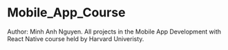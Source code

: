 # Mobile_App_Course
Author: Minh Anh Nguyen.
All projects in the Mobile App Development with React Native course held by Harvard Univeristy.
